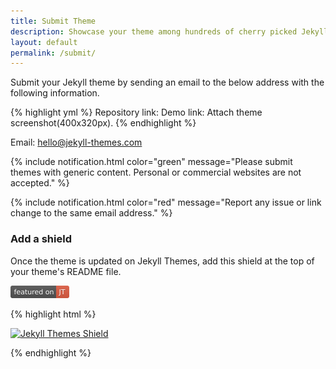 ```yaml
---
title: Submit Theme
description: Showcase your theme among hundreds of cherry picked Jekyll themes.
layout: default
permalink: /submit/
---
```


Submit your Jekyll theme by sending an email to the below address with the following information.

<!-- 
<form action="https://docs.google.com/forms/d/e/1FAIpQLSfCCJOK0pD2a9HF6gSJeV-DGYaYxbQbMIG8iGp3ZnxaxTklvQ/formResponse" method="post">
  <input required type="email" name="entry.919494743">
  <input required type="url" name="entry.1188785535">
  <input required type="url" name="entry.614299656">
  <input type="file" name="entry.1446904625" accept="image/*">
  <input type="submit" value="Submit">
</form>
 -->



{% highlight yml %}
Repository link: 
Demo link:
Attach theme screenshot(400x320px).
{% endhighlight %}

Email: [hello@jekyll-themes.com](mailto:hello@jekyll-themes.com)


{% include notification.html color="green" message="Please submit themes with generic content. Personal or commercial websites are not accepted." %}

{% include notification.html color="red" message="Report any issue or link change to the same email address." %}


### Add a shield 

Once the theme is updated on Jekyll Themes, add this shield at the top of your theme's README file.

<img src="/assets/jekyll-themes.svg" height="20" alt="Jekyll Themes Shield" >

{% highlight html %}

<a href="https://jekyll-themes.com">
    <img src="https://img.shields.io/badge/featured%20on-JT-red.svg" height="20" alt="Jekyll Themes Shield" >
</a>

{% endhighlight %}